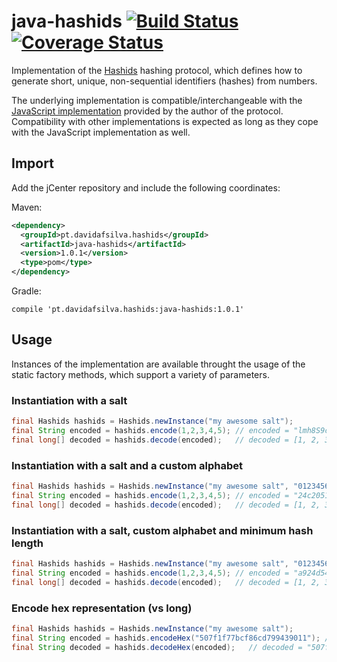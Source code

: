 # java-hashids [![Build Status](https://travis-ci.org/davidafsilva/java-hashids.svg?branch=master)](https://travis-ci.org/davidafsilva/java-hashids) [![Coverage Status](https://img.shields.io/coveralls/davidafsilva/java-hashids/master.svg)](https://coveralls.io/github/davidafsilva/java-hashids?branch=master)
Implementation of the [Hashids](http://hashids.org) hashing protocol, which defines how to generate short, unique, non-sequential identifiers (hashes) from numbers.

The underlying implementation is compatible/interchangeable with the [JavaScript implementation](https://github.com/ivanakimov/hashids.js) provided by the author of the protocol.
Compatibility with other implementations is expected as long as they cope with the JavaScript implementation as well.

## Import

Add the jCenter repository and include the following coordinates:

Maven:
```xml
<dependency>
  <groupId>pt.davidafsilva.hashids</groupId>
  <artifactId>java-hashids</artifactId>
  <version>1.0.1</version>
  <type>pom</type>
</dependency>
```
Gradle:
```
compile 'pt.davidafsilva.hashids:java-hashids:1.0.1'
```

## Usage

Instances of the implementation are available throught the usage of the static factory methods, 
which support a variety of parameters.

### Instantiation with a salt
```java
final Hashids hashids = Hashids.newInstance("my awesome salt");
final String encoded = hashids.encode(1,2,3,4,5); // encoded = "lmh8S9cQuk"
final long[] decoded = hashids.decode(encoded);   // decoded = [1, 2, 3, 4, 5]
```

### Instantiation with a salt and a custom alphabet
```java
final Hashids hashids = Hashids.newInstance("my awesome salt", "0123456789abcdef");
final String encoded = hashids.encode(1,2,3,4,5); // encoded = "24c20519fb"
final long[] decoded = hashids.decode(encoded);   // decoded = [1, 2, 3, 4, 5]
```

### Instantiation with a salt, custom alphabet and minimum hash length
```java
final Hashids hashids = Hashids.newInstance("my awesome salt", "0123456789abcdef", 32);
final String encoded = hashids.encode(1,2,3,4,5); // encoded = "a924d54a937624c20519fb6de82b835b"
final long[] decoded = hashids.decode(encoded);   // decoded = [1, 2, 3, 4, 5]
```

### Encode hex representation (vs long)
```java
final Hashids hashids = Hashids.newInstance("my awesome salt");
final String encoded = hashids.encodeHex("507f1f77bcf86cd799439011"); // encoded = "R2qnd2vkOJTXm7XV7yq4"
final String decoded = hashids.decodeHex(encoded);   // decoded = "507f1f77bcf86cd799439011"
```

